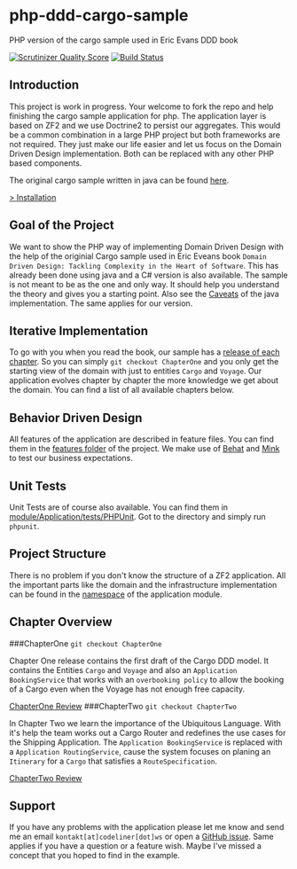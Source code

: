 php-ddd-cargo-sample
====================

PHP version of the cargo sample used in Eric Evans DDD book

[![Scrutinizer Quality Score](https://scrutinizer-ci.com/g/codeliner/php-ddd-cargo-sample/badges/quality-score.png?s=d68042d97e40904ec369e137b60a1076509298f8)](https://scrutinizer-ci.com/g/codeliner/php-ddd-cargo-sample/)
[![Build Status](https://travis-ci.org/codeliner/php-ddd-cargo-sample.png?branch=master)](https://travis-ci.org/codeliner/php-ddd-cargo-sample)

Introduction
------------
This project is work in progress. Your welcome to fork the repo and help finishing the cargo sample application for php.
The application layer is based on ZF2 and we use Doctrine2 to persist our aggregates. 
This would be a common combination in a large PHP project but both frameworks are not required. They just make our life easier 
and let us focus on the Domain Driven Design implementation. Both can be replaced with any other PHP based components.

The original cargo sample written in java can be found [here](http://dddsample.sourceforge.net/).

[> Installation](https://github.com/codeliner/php-ddd-cargo-sample/blob/master/docs/installation.md)

Goal of the Project
-------------------
We want to show the PHP way of implementing Domain Driven Design with the help of
the originial Cargo sample used in Eric Eveans book 
`Domain Driven Design: Tackling Complexity in the Heart of Software`.
This has already been done using java and a C# version is also available.
The sample is not meant to be as the one and only way. It should help you understand the theory
and gives you a starting point. Also see the [Caveats](http://dddsample.sourceforge.net/) of the 
java implementation. The same applies for our version. 

Iterative Implementation
------------------------
To go with you when you read the book, our sample has a [release of each chapter](https://github.com/codeliner/php-ddd-cargo-sample#chapter-overview). So you can
simply `git checkout ChapterOne` and you only get the starting view of the domain
with just to entities `Cargo` and `Voyage`. Our application evolves chapter by chapter
the more knowledge we get about the domain. You can find a list of all available chapters below.

Behavior Driven Design
----------------------
All features of the application are described in feature files. You can find them in
the [features folder](https://github.com/codeliner/php-ddd-cargo-sample/tree/master/features) of the project.
We make use of [Behat](http://behat.org/) and [Mink](http://mink.behat.org/) to test our
business expectations. 

Unit Tests
----------
Unit Tests are of course also available. You can find them in [module/Application/tests/PHPUnit](https://github.com/codeliner/php-ddd-cargo-sample/tree/master/module/Application/tests/PHPUnit).
Got to the directory and simply run `phpunit`.

Project Structure
-----------------
There is no problem if you don't know the structure of a ZF2 application. All the important
parts like the domain and the infrastructure implementation can be found in the [namespace](https://github.com/codeliner/php-ddd-cargo-sample/tree/master/module/Application/src/Application) of the application module.

Chapter Overview
----------------

###ChapterOne
`git checkout ChapterOne`

Chapter One release contains the first draft of the Cargo DDD model. 
It contains the Entities `Cargo` and `Voyage` and also an `Application BookingService` that works with an `overbooking policy` 
to allow the booking of a Cargo even when the Voyage has not enough free capacity.

[ChapterOne Review](https://github.com/codeliner/php-ddd-cargo-sample/blob/master/docs/ChapterOne-Review.md)
###ChapterTwo
`git checkout ChapterTwo`

In Chapter Two we learn the importance of the Ubiquitous Language. With it's help the team works out a Cargo Router and redefines the use cases for the Shipping Application. The `Application BookingService` is replaced with a `Application RoutingService`, cause the system focuses on planing an `Itinerary` for a `Cargo` that satisfies a `RouteSpecification`.

[ChapterTwo Review](https://github.com/codeliner/php-ddd-cargo-sample/blob/master/docs/ChapterTwo-Review.md)

Support
-------
If you have any problems with the application please let me know and send me an email `kontakt[at]codeliner[dot]ws` or open a [GitHub issue](https://github.com/codeliner/php-ddd-cargo-sample/issues?state=open).
Same applies if you have a question or a feature wish.
Maybe I've missed a concept that you hoped to find in the example.

